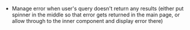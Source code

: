- Manage error when user's query doesn't return any results (either put spinner in the middle so that error gets returned in the main page, or allow through to the inner component and display error there)